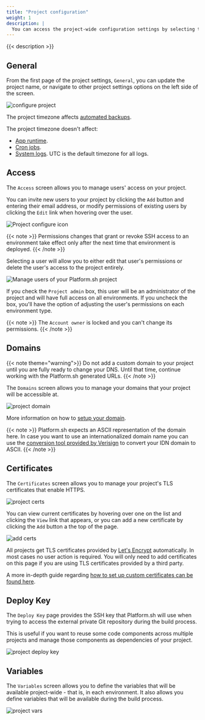 ```yaml
---
title: "Project configuration"
weight: 1
description: |
  You can access the project-wide configuration settings by selecting the project from your list of projects, then click the `Settings` tab at the top of the screen.
---
```


{{< description >}}

## General

From the first page of the project settings, `General`, you can update the project name, or navigate to other project settings options on the left side of the screen.

![configure project](/images/management-console/settings-basics.png "0.7")

The project timezone affects [automated backups](../../dedicated/overview/backups.md).

The project timezone doesn't affect:

- [App runtime](../../configuration/app/timezone.md).
- [Cron jobs](../../configuration/app/app-reference.md#crons).
- [System logs](../../development/logs.md). UTC is the default timezone for all logs.

## Access

The `Access` screen allows you to manage users' access on your project.

You can invite new users to your project by clicking the `Add` button and entering their email address, or modify permissions of existing users by clicking the `Edit` link when hovering over the user.

![Project configure icon](/images/management-console/settings-project-access.png "0.7")

{{< note >}}
Permissions changes that grant or revoke SSH access to an environment take effect only after the next time that environment is deployed.
{{< /note >}}

Selecting a user will allow you to either edit that user's permissions or delete the user's access to the project entirely.

![Manage users of your Platform.sh project](/images/management-console/edit-user.png "0.7")

If you check the `Project admin` box, this user will be an administrator of the project and will have full access on all environments. If you uncheck the box, you'll have the option of adjusting the user's permissions on each environment type.

{{< note >}}
The `Account owner` is locked and you can't change its permissions.
{{< /note >}}

## Domains

{{< note theme="warning">}}
 Do not add a custom domain to your project until you are fully ready to change your DNS. Until that time, continue working with the Platform.sh generated URLs.
{{< /note >}}

The `Domains` screen allows you to manage your domains that your project will be accessible at.

![project domain](/images/management-console/settings-domains.png "0.7")

More information on how to [setup your domain](/domains/steps/_index.md).

{{< note >}}
Platform.sh expects an ASCII representation of the domain here. In case you want to use an internationalized domain name you can use the [conversion tool provided by Verisign](https://www.verisign.com/en_US/channel-resources/domain-registry-products/idn/idn-conversion-tool/index.xhtml) to convert your IDN domain to ASCII.
{{< /note >}}

## Certificates

The `Certificates` screen allows you to manage your project's TLS certificates that enable HTTPS.

![project certs](/images/management-console/settings-certificates.png "0.7")

You can view current certificates by hovering over one on the list and clicking the `View` link that appears, or you can add a new certificate by clicking the `Add` button a the top of the page.

![add certs](/images/management-console/add-cert.png "0.7")

All projects get TLS certificates provided by [Let's Encrypt](/configuration/routes/https.md#lets-encrypt) automatically. In most cases no user action is required. You will only need to add certificates on this page if you are using TLS certificates provided by a third party.

A more in-depth guide regarding [how to set up custom certificates can be found here](https://docs.platform.sh/domains/steps/tls.html).

## Deploy Key

The `Deploy Key` page provides the SSH key that Platform.sh will use when trying to access the external private Git repository during the build process.

This is useful if you want to reuse some code components across multiple projects and manage those components as dependencies of your project.

![project deploy key](/images/management-console/settings-deploy-key.png "0.7")

## Variables

The `Variables` screen allows you to define the variables that will be available project-wide - that is, in each environment. It also allows you define variables that will be available during the build process.

![project vars](/images/management-console/settings-variables-project.png "0.7")
